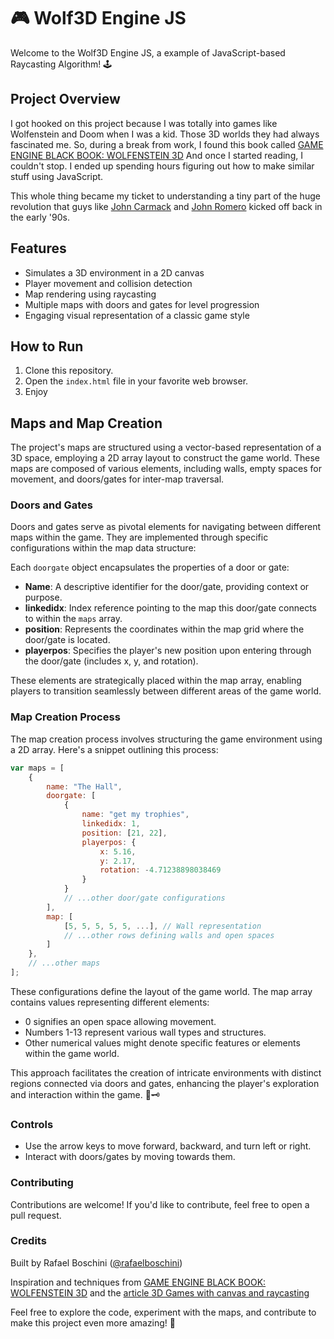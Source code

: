 # 🎮 Wolf3D Engine JS

Welcome to the Wolf3D Engine JS, a example of JavaScript-based Raycasting Algorithm! 🕹️

## Project Overview

I got hooked on this project because I was totally into games like Wolfenstein and Doom when I was a kid.
Those 3D worlds they had always fascinated me. So, during a break from work, I found this book called [GAME ENGINE BLACK BOOK: WOLFENSTEIN 3D](https://fabiensanglard.net/gebbwolf3d) And once I started reading, I couldn't stop. I ended up spending hours figuring out how to make similar stuff using JavaScript.

This whole thing became my ticket to understanding a tiny part of the huge revolution that guys like [John Carmack](https://pt.wikipedia.org/wiki/John_Carmack) and [John Romero](https://pt.wikipedia.org/wiki/John_Romero) kicked off back in the early '90s.

## Features

- Simulates a 3D environment in a 2D canvas
- Player movement and collision detection
- Map rendering using raycasting
- Multiple maps with doors and gates for level progression
- Engaging visual representation of a classic game style

## How to Run

1. Clone this repository.
2. Open the `index.html` file in your favorite web browser.
3. Enjoy

## Maps and Map Creation

The project's maps are structured using a vector-based representation of a 3D space, employing a 2D array layout to construct the game world. These maps are composed of various elements, including walls, empty spaces for movement, and doors/gates for inter-map traversal.

### Doors and Gates

Doors and gates serve as pivotal elements for navigating between different maps within the game. They are implemented through specific configurations within the map data structure:

Each `doorgate` object encapsulates the properties of a door or gate:

- **Name**: A descriptive identifier for the door/gate, providing context or purpose.
- **linkedidx**: Index reference pointing to the map this door/gate connects to within the `maps` array.
- **position**: Represents the coordinates within the map grid where the door/gate is located.
- **playerpos**: Specifies the player's new position upon entering through the door/gate (includes x, y, and rotation).

These elements are strategically placed within the map array, enabling players to transition seamlessly between different areas of the game world.

### Map Creation Process

The map creation process involves structuring the game environment using a 2D array.
Here's a snippet outlining this process:

```javascript
var maps = [
	{
		name: "The Hall",
		doorgate: [
			{
				name: "get my trophies",
				linkedidx: 1,
				position: [21, 22],
				playerpos: {
					x: 5.16,
					y: 2.17,
					rotation: -4.71238898038469
				}
			}
			// ...other door/gate configurations
		],
		map: [
			[5, 5, 5, 5, 5, ...], // Wall representation
			// ...other rows defining walls and open spaces
		]
	},
	// ...other maps
];
```

These configurations define the layout of the game world. The map array contains values representing different elements:

- 0 signifies an open space allowing movement.
- Numbers 1-13 represent various wall types and structures.
- Other numerical values might denote specific features or elements within the game world.

This approach facilitates the creation of intricate environments with distinct regions connected via doors and gates, enhancing the player's exploration and interaction within the game. 🚪🗝️

### Controls

- Use the arrow keys to move forward, backward, and turn left or right.
- Interact with doors/gates by moving towards them.

### Contributing

Contributions are welcome! If you'd like to contribute, feel free to open a pull request.

### Credits

Built by Rafael Boschini ([@rafaelboschini](https://www.linkedin.com/in/rafael-boschini-5747311/))

Inspiration and techniques from [GAME ENGINE BLACK BOOK: WOLFENSTEIN 3D](https://fabiensanglard.net/gebbwolf3d) and the [article 3D Games with canvas and raycasting](https://dev.opera.com/articles/3d-games-with-canvas-and-raycasting-part-1/)

Feel free to explore the code, experiment with the maps, and contribute to make this project even more amazing! 🚀
